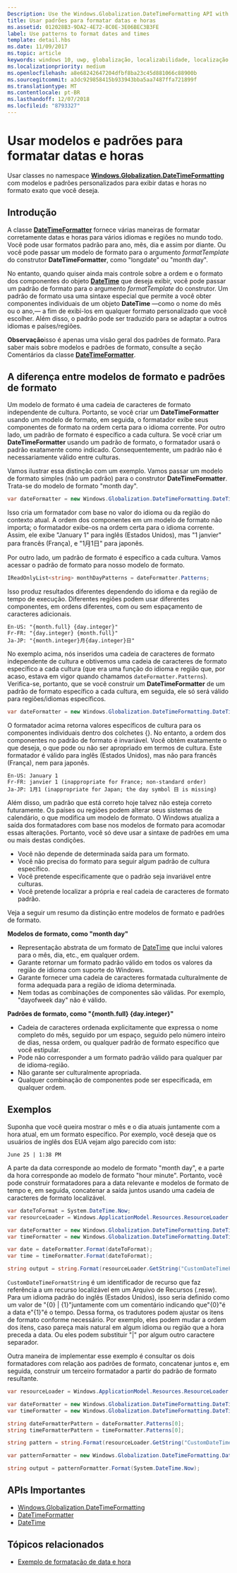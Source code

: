 ```yaml
---
Description: Use the Windows.Globalization.DateTimeFormatting API with custom templates and patterns to display dates and times in exactly the format you wish.
title: Usar padrões para formatar datas e horas
ms.assetid: 012028B3-9DA2-4E72-8C0E-3E06BEC3B3FE
label: Use patterns to format dates and times
template: detail.hbs
ms.date: 11/09/2017
ms.topic: article
keywords: windows 10, uwp, globalização, localizabilidade, localização
ms.localizationpriority: medium
ms.openlocfilehash: a8e68242647204dfbf8ba23c45d881066c88900b
ms.sourcegitcommit: a3dc929858415b933943bba5aa7487ffa721899f
ms.translationtype: MT
ms.contentlocale: pt-BR
ms.lasthandoff: 12/07/2018
ms.locfileid: "8793327"
---
```

# <a name="use-templates-and-patterns-to-format-dates-and-times"></a>Usar modelos e padrões para formatar datas e horas

Usar classes no namespace [**Windows.Globalization.DateTimeFormatting**](/uwp/api/windows.globalization.datetimeformatting?branch=live) com modelos e padrões personalizados para exibir datas e horas no formato exato que você deseja.

## <a name="introduction"></a>Introdução

A classe [**DateTimeFormatter**](/uwp/api/windows.globalization.datetimeformatting?branch=live) fornece várias maneiras de formatar corretamente datas e horas para vários idiomas e regiões no mundo todo. Você pode usar formatos padrão para ano, mês, dia e assim por diante. Ou você pode passar um modelo de formato para o argumento *formatTemplate* do construtor **DateTimeFormatter**, como "longdate" ou "month day".

No entanto, quando quiser ainda mais controle sobre a ordem e o formato dos componentes do objeto [**DateTime**](/uwp/api/windows.foundation.datetime?branch=live) que deseja exibir, você pode passar um padrão de formato para o argumento *formatTemplate* do construtor. Um padrão de formato usa uma sintaxe especial que permite a você obter componentes individuais de um objeto **DateTime** &mdash;como o nome do mês ou o ano,&mdash; a fim de exibi-los em qualquer formato personalizado que você escolher. Além disso, o padrão pode ser traduzido para se adaptar a outros idiomas e países/regiões.

**Observação**isso é apenas uma visão geral dos padrões de formato. Para saber mais sobre modelos e padrões de formato, consulte a seção Comentários da classe [**DateTimeFormatter**](/uwp/api/windows.globalization.datetimeformatting?branch=live).

## <a name="the-difference-between-format-templates-and-format-patterns"></a>A diferença entre modelos de formato e padrões de formato

Um modelo de formato é uma cadeia de caracteres de formato independente de cultura. Portanto, se você criar um **DateTimeFormatter** usando um modelo de formato, em seguida, o formatador exibe seus componentes de formato na ordem certa para o idioma corrente. Por outro lado, um padrão de formato é específico a cada cultura. Se você criar um **DateTimeFormatter** usando um padrão de formato, o formatador usará o padrão exatamente como indicado. Consequentemente, um padrão não é necessariamente válido entre culturas.

Vamos ilustrar essa distinção com um exemplo. Vamos passar um modelo de formato simples (não um padrão) para o construtor **DateTimeFormatter**. Trata-se do modelo de formato "month day".

```csharp
var dateFormatter = new Windows.Globalization.DateTimeFormatting.DateTimeFormatter("month day");
```

Isso cria um formatador com base no valor do idioma ou da região do contexto atual. A ordem dos componentes em um modelo de formato não importa; o formatador exibe-os na ordem certa para o idioma corrente. Assim, ele exibe "January 1" para inglês (Estados Unidos), mas "1 janvier" para francês (França), e "1月1日" para japonês.

Por outro lado, um padrão de formato é específico a cada cultura. Vamos acessar o padrão de formato para nosso modelo de formato.

```csharp
IReadOnlyList<string> monthDayPatterns = dateFormatter.Patterns;
```

Isso produz resultados diferentes dependendo do idioma e da região de tempo de execução. Diferentes regiões podem usar diferentes componentes, em ordens diferentes, com ou sem espaçamento de caracteres adicionais.

```syntax
En-US: "{month.full} {day.integer}"
Fr-FR: "{day.integer} {month.full}"
Ja-JP: "{month.integer}月{day.integer}日"
```

No exemplo acima, nós inseridos uma cadeia de caracteres de formato independente de cultura e obtivemos uma cadeia de caracteres de formato específico a cada cultura (que era uma função do idioma e região que, por acaso, estava em vigor quando chamamos `dateFormatter.Patterns`). Verifica-se, portanto, que se você construir um **DateTimeFormatter** de um padrão de formato específico a cada cultura, em seguida, ele só será válido para regiões/idiomas específicos.

```csharp
var dateFormatter = new Windows.Globalization.DateTimeFormatting.DateTimeFormatter("{month.full} {day.integer}");
```

O formatador acima retorna valores específicos de cultura para os componentes individuais dentro dos colchetes {}. No entanto, a ordem dos componentes no padrão de formato é invariável. Você obtém exatamente o que deseja, o que pode ou não ser apropriado em termos de cultura. Este formatador é válido para inglês (Estados Unidos), mas não para francês (França), nem para japonês.

``` syntax
En-US: January 1
Fr-FR: janvier 1 (inappropriate for France; non-standard order)
Ja-JP: 1月1 (inappropriate for Japan; the day symbol 日 is missing)
```

Além disso, um padrão que está correto hoje talvez não esteja correto futuramente. Os países ou regiões podem alterar seus sistemas de calendário, o que modifica um modelo de formato. O Windows atualiza a saída dos formatadores com base nos modelos de formato para acomodar essas alterações. Portanto, você só deve usar a sintaxe de padrões em uma ou mais destas condições.

-   Você não depende de determinada saída para um formato.
-   Você não precisa do formato para seguir algum padrão de cultura específico.
-   Você pretende especificamente que o padrão seja invariável entre culturas.
-   Você pretende localizar a própria e real cadeia de caracteres de formato padrão.

Veja a seguir um resumo da distinção entre modelos de formato e padrões de formato.

**Modelos de formato, como "month day"**

-   Representação abstrata de um formato de [DateTime](/uwp/api/windows.foundation.datetime?branch=live) que inclui valores para o mês, dia, etc., em qualquer ordem.
-   Garante retornar um formato padrão válido em todos os valores da região de idioma com suporte do Windows.
-   Garante fornecer uma cadeia de caracteres formatada culturalmente de forma adequada para a região de idioma determinada.
-   Nem todas as combinações de componentes são válidas. Por exemplo, "dayofweek day" não é válido.

**Padrões de formato, como "{month.full} {day.integer}"**

-   Cadeia de caracteres ordenada explicitamente que expressa o nome completo do mês, seguido por um espaço, seguido pelo número inteiro de dias, nessa ordem, ou qualquer padrão de formato específico que você estipular.
-   Pode não corresponder a um formato padrão válido para qualquer par de idioma-região.
-   Não garante ser culturalmente apropriada.
-   Qualquer combinação de componentes pode ser especificada, em qualquer ordem.

## <a name="examples"></a>Exemplos

Suponha que você queira mostrar o mês e o dia atuais juntamente com a hora atual, em um formato específico. Por exemplo, você deseja que os usuários de inglês dos EUA vejam algo parecido com isto:

``` syntax
June 25 | 1:38 PM
```

A parte da data corresponde ao modelo de formato "month day", e a parte da hora corresponde ao modelo de formato "hour minute". Portanto, você pode construir formatadores para a data relevante e modelos de formato de tempo e, em seguida, concatenar a saída juntos usando uma cadeia de caracteres de formato localizável.

```csharp
var dateToFormat = System.DateTime.Now;
var resourceLoader = Windows.ApplicationModel.Resources.ResourceLoader.GetForCurrentView();

var dateFormatter = new Windows.Globalization.DateTimeFormatting.DateTimeFormatter("month day");
var timeFormatter = new Windows.Globalization.DateTimeFormatting.DateTimeFormatter("hour minute");

var date = dateFormatter.Format(dateToFormat);
var time = timeFormatter.Format(dateToFormat);

string output = string.Format(resourceLoader.GetString("CustomDateTimeFormatString"), date, time);
```

`CustomDateTimeFormatString` é um identificador de recurso que faz referência a um recurso localizável em um Arquivo de Recursos (.resw). Para um idioma padrão do inglês (Estados Unidos), isso seria definido como um valor de "{0} | {1}"juntamente com um comentário indicando que"{0}"é a data e"{1}"é o tempo. Dessa forma, os tradutores podem ajustar os itens de formato conforme necessário. Por exemplo, eles podem mudar a ordem dos itens, caso pareça mais natural em algum idioma ou região que a hora preceda a data. Ou eles podem substituir "|" por algum outro caractere separador.

Outra maneira de implementar esse exemplo é consultar os dois formatadores com relação aos padrões de formato, concatenar juntos e, em seguida, construir um terceiro formatador a partir do padrão de formato resultante.

```csharp
var resourceLoader = Windows.ApplicationModel.Resources.ResourceLoader.GetForCurrentView();

var dateFormatter = new Windows.Globalization.DateTimeFormatting.DateTimeFormatter("month day");
var timeFormatter = new Windows.Globalization.DateTimeFormatting.DateTimeFormatter("hour minute");

string dateFormatterPattern = dateFormatter.Patterns[0];
string timeFormatterPattern = timeFormatter.Patterns[0];

string pattern = string.Format(resourceLoader.GetString("CustomDateTimeFormatString"), dateFormatterPattern, timeFormatterPattern);

var patternFormatter = new Windows.Globalization.DateTimeFormatting.DateTimeFormatter(pattern);

string output = patternFormatter.Format(System.DateTime.Now);
```

## <a name="important-apis"></a>APIs Importantes

* [Windows.Globalization.DateTimeFormatting](/uwp/api/windows.globalization.datetimeformatting?branch=live)
* [DateTimeFormatter](/uwp/api/windows.globalization.datetimeformatting?branch=live)
* [DateTime](/uwp/api/windows.foundation.datetime?branch=live)

## <a name="related-topics"></a>Tópicos relacionados

* [Exemplo de formatação de data e hora](http://go.microsoft.com/fwlink/p/?LinkId=231618)
